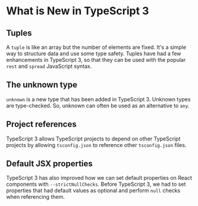 # What is New in TypeScript 3

## Tuples
A `tuple` is like an array but the number of elements are fixed. It's a simple way to structure data and use some type safety. Tuples have had a few enhancements in TypeScript 3, so that they can be used with the popular `rest` and `spread` JavaScript syntax.

## The unknown type
`unknown` is a new type that has been added in TypeScript 3. Unknown types are type-checked. So, unknown can often be used as an alternative to `any`.

## Project references
TypeScript 3 allows TypeScript projects to depend on other TypeScript projects by allowing `tsconfig.json` to reference other `tsconfig.json` files.

## Default JSX properties
TypeScript 3 has also improved how we can set default properties on React components with `--strictNullChecks`. Before TypeScript 3, we had to set properties that had default values as optional and perform `null` checks when referencing them.
